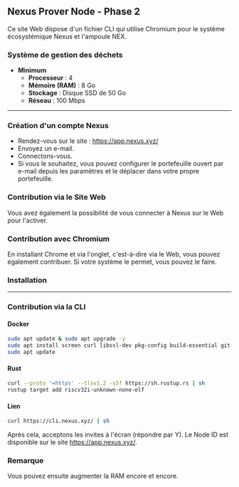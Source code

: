 ## Nexus Prover Node - Phase 2
Ce site Web dispose d'un fichier CLI qui utilise Chromium pour le système écosystémique Nexus et l'ampoule NEX.  

### Système de gestion des déchets  
- **Minimum**  
  - **Processeur** : 4  
  - **Mémoire (RAM)** : 8 Go  
  - **Stockage** : Disque SSD de 50 Go  
  - **Réseau** : 100 Mbps  

---

### Création d'un compte Nexus  
- Rendez-vous sur le site : https://app.nexus.xyz/  
- Envoyez un e-mail.  
- Connectons-vous.  
- Si vous le souhaitez, vous pouvez configurer le portefeuille ouvert par e-mail depuis les paramètres et le déplacer dans votre propre portefeuille.  

### Contribution via le Site Web  
Vous avez également la possibilité de vous connecter à Nexus sur le Web pour l'activer.  

### Contribution avec Chromium  
En installant Chrome et via l'onglet, c'est-à-dire via le Web, vous pouvez également contribuer. Si votre système le permet, vous pouvez le faire.  

### Installation  

---

### Contribution via la CLI  
#### Docker  
```bash  
sudo apt update & sudo apt upgrade -y  
sudo apt install screen curl libssl-dev pkg-config build-essential git-all protobuf-compiler -y  
sudo apt update  
```  

#### Rust  
```bash  
curl --proto '=https' --tlsv1.2 -sSf https://sh.rustup.rs | sh  
rustup target add riscv32i-unknown-none-elf  
```  

#### Lien  
```bash  
curl https://cli.nexus.xyz/ | sh  
```  

Après cela, acceptons les invites à l'écran (répondre par Y). Le Node ID est disponible sur le site https://app.nexus.xyz/.  

### Remarque  
Vous pouvez ensuite augmenter la RAM encore et encore.
